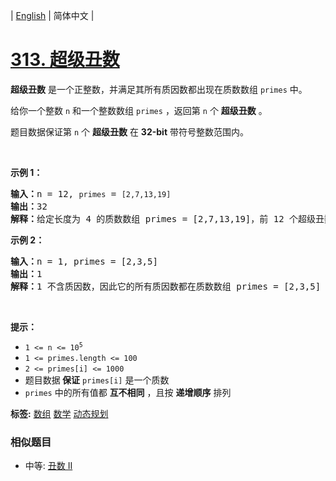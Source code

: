 | [English](README_EN.md) | 简体中文 |

# [313. 超级丑数](https://leetcode-cn.com/problems/super-ugly-number)
<p><strong>超级丑数</strong> 是一个正整数，并满足其所有质因数都出现在质数数组 <code>primes</code> 中。</p>

<p>给你一个整数 <code>n</code> 和一个整数数组 <code>primes</code> ，返回第 <code>n</code> 个 <strong>超级丑数</strong> 。</p>

<p>题目数据保证第 <code>n</code> 个 <strong>超级丑数</strong> 在 <strong>32-bit</strong> 带符号整数范围内。</p>

<p>&nbsp;</p>

<p><strong>示例 1：</strong></p>

<pre>
<strong>输入：</strong>n = 12, <code>primes</code> = <code>[2,7,13,19]</code>
<strong>输出：</strong>32 
<strong>解释：</strong>给定长度为 4 的质数数组 primes = [2,7,13,19]，前 12 个超级丑数序列为：[1,2,4,7,8,13,14,16,19,26,28,32] 。</pre>

<p><strong>示例 2：</strong></p>

<pre>
<strong>输入：</strong>n = 1, primes = [2,3,5]
<strong>输出：</strong>1
<strong>解释：</strong>1 不含质因数，因此它的所有质因数都在质数数组 primes = [2,3,5] 中。
</pre>
&nbsp;

<div class="top-view__1vxA">
<div class="original__bRMd">
<div>
<p><strong>提示：</strong></p>

<ul>
	<li><code>1 &lt;= n &lt;= 10<sup>5</sup></code></li>
	<li><code>1 &lt;= primes.length &lt;= 100</code></li>
	<li><code>2 &lt;= primes[i] &lt;= 1000</code></li>
	<li>题目数据<strong> 保证</strong> <code>primes[i]</code> 是一个质数</li>
	<li><code>primes</code> 中的所有值都 <strong>互不相同</strong> ，且按 <strong>递增顺序</strong> 排列</li>
</ul>
</div>
</div>
</div>

**标签:**  [数组](https://leetcode-cn.com/tag/array) [数学](https://leetcode-cn.com/tag/math) [动态规划](https://leetcode-cn.com/tag/dynamic-programming) 
 ### 相似题目
- 中等:	[丑数 II](https://leetcode-cn.com/problems/ugly-number-ii) 

